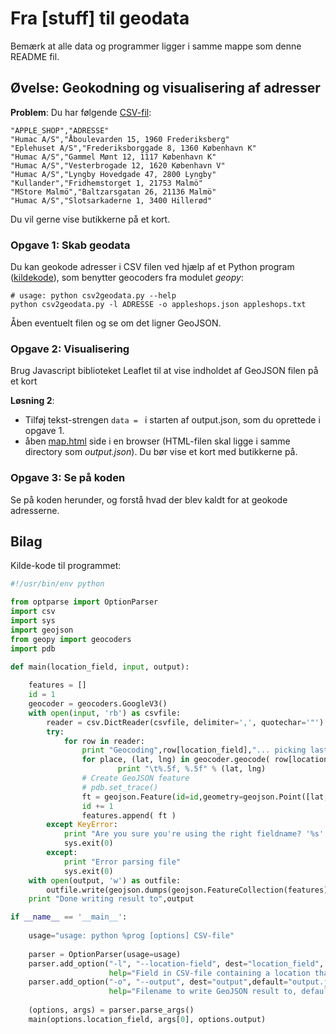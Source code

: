 # Fra [stuff] til geodata

Bemærk at alle data og programmer ligger i samme mappe som denne README fil.

## Øvelse: Geokodning og visualisering af adresser

**Problem**: Du har følgende [CSV-fil](https://raw.github.com/skipperkongen/geodata-journalism/master/exercises/geocoding/appleshops.txt):

```csv
"APPLE_SHOP","ADRESSE"
"Humac A/S","Åboulevarden 15, 1960 Frederiksberg"
"Eplehuset A/S","Frederiksborggade 8, 1360 København K"
"Humac A/S","Gammel Mønt 12, 1117 København K"
"Humac A/S","Vesterbrogade 12, 1620 København V"
"Humac A/S","Lyngby Hovedgade 47, 2800 Lyngby"
"Kullander","Fridhemstorget 1, 21753 Malmö"
"MStore Malmö","Baltzarsgatan 26, 21136 Malmö"
"Humac A/S","Slotsarkaderne 1, 3400 Hillerød"
```

Du vil gerne vise butikkerne på et kort.

### Opgave 1: Skab geodata

Du kan geokode adresser i CSV filen ved hjælp af et Python program ([kildekode](https://github.com/skipperkongen/geodata-journalism/blob/master/exercises/geocoding/csv2geodata.py)), som benytter geocoders fra modulet *geopy*:

```
# usage: python csv2geodata.py --help
python csv2geodata.py -l ADRESSE -o appleshops.json appleshops.txt
```

Åben eventuelt filen og se om det ligner GeoJSON.

### Opgave 2: Visualisering

Brug Javascript biblioteket Leaflet til at vise indholdet af GeoJSON filen på et kort

**Løsning 2**: 

* Tilføj tekst-strengen `data = ` i starten af output.json, som du oprettede i opgave 1.
* åben [map.html](https://github.com/skipperkongen/geodata-journalism/blob/master/exercises/geocoding/map.html) side i en browser (HTML-filen skal ligge i samme directory som *output.json*). Du bør vise et kort med butikkerne på.


### Opgave 3: Se på koden

Se på koden herunder, og forstå hvad der blev kaldt for at geokode adresserne.

## Bilag

Kilde-kode til programmet:

```python
#!/usr/bin/env python

from optparse import OptionParser
import csv
import sys
import geojson
from geopy import geocoders
import pdb

def main(location_field, input, output):
	
	features = []
	id = 1
	geocoder = geocoders.GoogleV3()
	with open(input, 'rb') as csvfile:
		reader = csv.DictReader(csvfile, delimiter=',', quotechar='"')
		try:
			for row in reader:
				print "Geocoding",row[location_field],"... picking last coordinate"
				for place, (lat, lng) in geocoder.geocode( row[location_field], exactly_one=False ):
						print "\t%.5f, %.5f" % (lat, lng)
				# Create GeoJSON feature
				# pdb.set_trace()
				ft = geojson.Feature(id=id,geometry=geojson.Point([lat,lng]),properties=row)
				id += 1
				features.append( ft )
		except KeyError:
			print "Are you sure you're using the right fieldname? '%s' seems to an be invalid field name" % location_field
			sys.exit(0)
		except:
			print "Error parsing file"
			sys.exit(0)
	with open(output, 'w') as outfile:
		outfile.write(geojson.dumps(geojson.FeatureCollection(features)))
	print "Done writing result to",output

if __name__ == '__main__':
	
	usage="usage: python %prog [options] CSV-file"
	
	parser = OptionParser(usage=usage)
	parser.add_option("-l", "--location-field", dest="location_field",
					  help="Field in CSV-file containing a location that can be geocoded, e.g. an address")
	parser.add_option("-o", "--output", dest="output",default="output.json",
					  help="Filename to write GeoJSON result to, default is output.json")
	
	(options, args) = parser.parse_args()
	main(options.location_field, args[0], options.output)
```